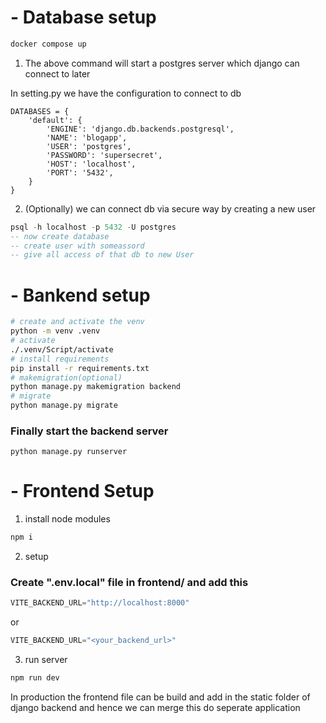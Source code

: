 
# - Database setup
```bash
docker compose up
```
1. The above command will start a postgres server which django can connect to later

In setting.py we have the configuration to connect to db
```
DATABASES = {
    'default': {
        'ENGINE': 'django.db.backends.postgresql',
        'NAME': 'blogapp',
        'USER': 'postgres',
        'PASSWORD': 'supersecret',
        'HOST': 'localhost',
        'PORT': '5432',
    }
}

```

2. (Optionally) we can connect db via secure way by creating a new user 
```sql
psql -h localhost -p 5432 -U postgres 
-- now create database
-- create user with someassord
-- give all access of that db to new User
```

# -  Bankend setup
```bash
# create and activate the venv
python -m venv .venv
# activate
./.venv/Script/activate
# install requirements
pip install -r requirements.txt
# makemigration(optional)
python manage.py makemigration backend
# migrate
python manage.py migrate
```
### Finally start the backend server
```
python manage.py runserver
```


# - Frontend Setup
1. install node modules 
```bash
npm i
```

2. setup
### Create ".env.local" file in frontend/ and add this
```python
VITE_BACKEND_URL="http://localhost:8000"
```
or
```python
VITE_BACKEND_URL="<your_backend_url>"
```

3. run server
```bash
npm run dev
```

In production the frontend file can be build and add in the static folder of django backend and hence we can merge this do seperate application
